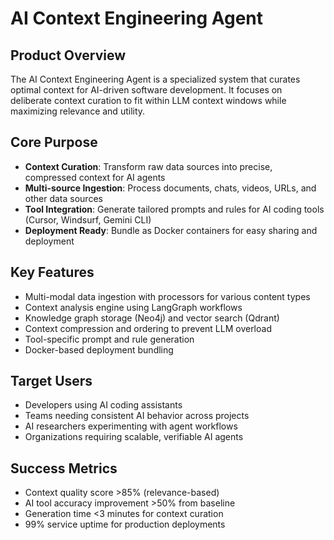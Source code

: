 # AI Context Engineering Agent

## Product Overview
The AI Context Engineering Agent is a specialized system that curates optimal context for AI-driven software development. It focuses on deliberate context curation to fit within LLM context windows while maximizing relevance and utility.

## Core Purpose
- **Context Curation**: Transform raw data sources into precise, compressed context for AI agents
- **Multi-source Ingestion**: Process documents, chats, videos, URLs, and other data sources
- **Tool Integration**: Generate tailored prompts and rules for AI coding tools (Cursor, Windsurf, Gemini CLI)
- **Deployment Ready**: Bundle as Docker containers for easy sharing and deployment

## Key Features
- Multi-modal data ingestion with processors for various content types
- Context analysis engine using LangGraph workflows
- Knowledge graph storage (Neo4j) and vector search (Qdrant)
- Context compression and ordering to prevent LLM overload
- Tool-specific prompt and rule generation
- Docker-based deployment bundling

## Target Users
- Developers using AI coding assistants
- Teams needing consistent AI behavior across projects
- AI researchers experimenting with agent workflows
- Organizations requiring scalable, verifiable AI agents

## Success Metrics
- Context quality score >85% (relevance-based)
- AI tool accuracy improvement >50% from baseline
- Generation time <3 minutes for context curation
- 99% service uptime for production deployments